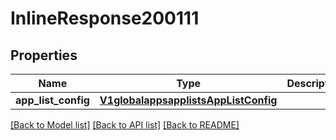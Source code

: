 # InlineResponse200111

## Properties
Name | Type | Description | Notes
------------ | ------------- | ------------- | -------------
**app_list_config** | [**V1globalappsapplistsAppListConfig**](V1globalappsapplistsAppListConfig.md) |  | [optional] 

[[Back to Model list]](../README.md#documentation-for-models) [[Back to API list]](../README.md#documentation-for-api-endpoints) [[Back to README]](../README.md)

